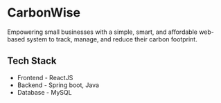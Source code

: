 # CarbonWise

Empowering small businesses with a simple, smart, and affordable web-based system to track,
manage, and reduce their carbon footprint.

## Tech Stack
- Frontend - ReactJS <br>
- Backend - Spring boot, Java <br>
- Database - MySQL <br>
